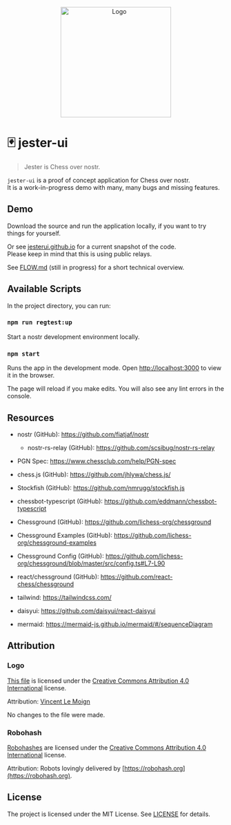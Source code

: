 
<p align="center">
    <img src="https://github.com/jesterui/jesterui/raw/master/public/logo512.png" alt="Logo" width="256" />
</p>

🃏 jester-ui
===

> Jester is Chess over nostr.

`jester-ui` is a proof of concept application for Chess over nostr.\
It is a work-in-progress demo with many, many bugs and missing features.

## Demo
Download the source and run the application locally, if you want to try things for yourself.

Or see [jesterui.github.io](https://jesterui.github.io) for a current snapshot of the code.\
Please keep in mind that this is using public relays.

See [FLOW.md](FLOW.md) (still in progress) for a short technical overview.

## Available Scripts

In the project directory, you can run:

### `npm run regtest:up`

Start a nostr development environment locally.

### `npm start`

Runs the app in the development mode. Open [http://localhost:3000](http://localhost:3000) to view it in the browser.

The page will reload if you make edits. You will also see any lint errors in the console.

## Resources
- nostr (GitHub): https://github.com/fiatjaf/nostr
  - nostr-rs-relay (GitHub): https://github.com/scsibug/nostr-rs-relay

- PGN Spec: https://www.chessclub.com/help/PGN-spec
- chess.js (GitHub): https://github.com/jhlywa/chess.js/
- Stockfish (GitHub): https://github.com/nmrugg/stockfish.js
- chessbot-typescript (GitHub): https://github.com/eddmann/chessbot-typescript

- Chessground (GitHub): https://github.com/lichess-org/chessground
- Chessground Examples (GitHub): https://github.com/lichess-org/chessground-examples
- Chessground Config (GitHub): https://github.com/lichess-org/chessground/blob/master/src/config.ts#L7-L90
- react/chessground (GitHub): https://github.com/react-chess/chessground

- tailwind: https://tailwindcss.com/
- daisyui: https://github.com/daisyui/react-daisyui

- mermaid: https://mermaid-js.github.io/mermaid/#/sequenceDiagram

## Attribution

### Logo
[This file](https://github.com/jesterui/jesterui/raw/master/public/logo512.png) is licensed under the [Creative Commons Attribution 4.0 International](https://creativecommons.org/licenses/by/4.0/) license.

Attribution: [Vincent Le Moign](https://commons.wikimedia.org/wiki/File:683-joker.svg)

No changes to the file were made.

### Robohash
[Robohashes](https://robohash.org) are licensed under the [Creative Commons Attribution 4.0 International](https://creativecommons.org/licenses/by/4.0/) license.

Attribution: Robots lovingly delivered by [https://robohash.org](https://robohash.org).

## License

The project is licensed under the MIT License. See [LICENSE](LICENSE) for details.

